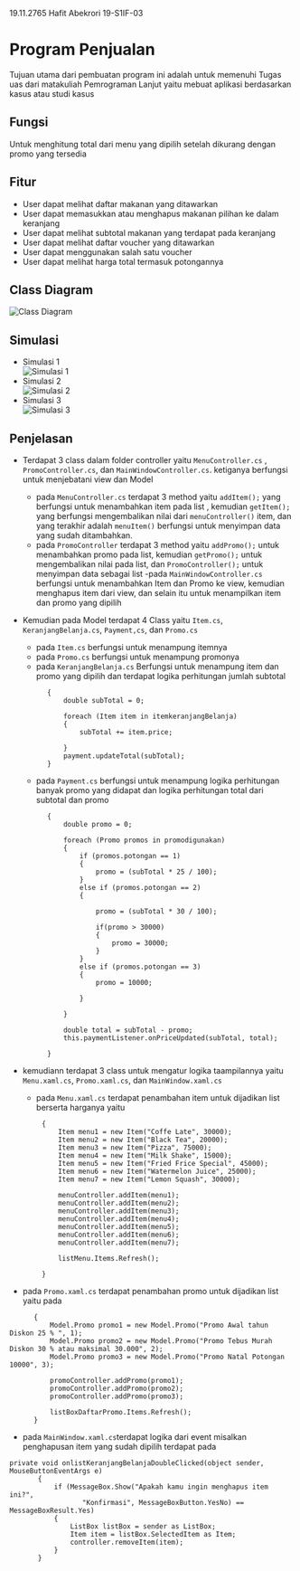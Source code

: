 19.11.2765
Hafit Abekrori
19-S1IF-03



# Program Penjualan
Tujuan utama dari pembuatan program ini adalah untuk memenuhi Tugas uas dari matakuliah Pemrograman Lanjut yaitu mebuat aplikasi berdasarkan kasus atau studi kasus

## Fungsi
Untuk menghitung total dari menu yang dipilih setelah dikurang dengan promo yang tersedia

## Fitur
- User dapat melihat daftar makanan yang ditawarkan
- User dapat memasukkan atau menghapus makanan pilihan ke dalam keranjang
- User dapat melihat subtotal makanan yang terdapat pada keranjang
- User dapat melihat daftar voucher yang ditawarkan
- User dapat menggunakan salah satu voucher
- User dapat melihat harga total termasuk potongannya

## Class Diagram
![Class Diagram](https://github.com/hafit0/UASpemrog2765/blob/main/UASpemrog2765/diagram.png)

## Simulasi
- Simulasi 1  
![Simulasi 1](https://github.com/hafit0/UASpemrog2765/blob/main/1.PNG)  
- Simulasi 2  
![Simulasi 2](https://github.com/hafit0/UASpemrog2765/blob/main/2.PNG)  
- Simulasi 3  
![Simulasi 3](https://github.com/hafit0/UASpemrog2765/blob/main/3.PNG)  

## Penjelasan
- Terdapat 3 class dalam folder controller yaitu `MenuController.cs` , `PromoController.cs`, dan `MainWindowController.cs`. ketiganya berfungsi untuk menjebatani view dan Model
  - pada `MenuController.cs` terdapat 3 method yaitu `addItem();` yang berfungsi untuk menambahkan item pada list , kemudian `getItem();` yang berfungsi mengembalikan nilai dari `menuController()` item, dan yang terakhir adalah `menuItem()` berfungsi untuk menyimpan data yang sudah ditambahkan.
  - pada `PromoController`  terdapat 3 method yaitu `addPromo();` untuk menambahkan promo pada list, kemudian `getPromo();` untuk mengembalikan nilai pada list, dan `PromoController();` untuk menyimpan data sebagai list 
  -pada `MainWindowController.cs` berfungsi untuk menambahkan Item dan Promo ke view, kemudian menghapus item dari view, dan selain itu untuk menampilkan item dan promo yang dipilih


- Kemudian pada Model terdapat 4 Class yaitu `Item.cs`, `KeranjangBelanja.cs`, `Payment,cs`, dan `Promo.cs`
  - pada `Item.cs` berfungsi untuk menampung itemnya
  - pada `Promo.cs` berfungsi untuk menampung promonya
  - pada `KeranjangBelanja.cs` Berfungsi untuk menampung item dan promo yang dipilih dan terdapat logika perhitungan jumlah subtotal
  ``` private void calculateSubTotal()
        {
            double subTotal = 0;
            
            foreach (Item item in itemkeranjangBelanja)
            {
                subTotal += item.price;
                
            }
            payment.updateTotal(subTotal);
        } 
   ```
  - pada `Payment.cs` berfungsi untuk menampung logika perhitungan banyak promo yang didapat dan logika perhitungan total dari subtotal dan promo 
  ``` public void updateTotal(double subTotal)
        {
            double promo = 0;

            foreach (Promo promos in promodigunakan)
            {
                if (promos.potongan == 1)
                {
                    promo = (subTotal * 25 / 100);
                }
                else if (promos.potongan == 2)
                {
                   
                    promo = (subTotal * 30 / 100);

                    if(promo > 30000)
                    {
                        promo = 30000;
                    }
                }
                else if (promos.potongan == 3)
                {
                    promo = 10000;
                    
                }
                
            }

            double total = subTotal - promo;
            this.paymentListener.onPriceUpdated(subTotal, total);
            
        } 
  ```

- kemudiann terdapat 3 class untuk mengatur logika taampilannya yaitu `Menu.xaml.cs`, `Promo.xaml.cs`, dan `MainWindow.xaml.cs` 

  - pada `Menu.xaml.cs` terdapat penambahan item untuk dijadikan list berserta harganya yaitu 
``` private void generateContentMenu()
        {
            Item menu1 = new Item("Coffe Late", 30000);
            Item menu2 = new Item("Black Tea", 20000);
            Item menu3 = new Item("Pizza", 75000);
            Item menu4 = new Item("Milk Shake", 15000);
            Item menu5 = new Item("Fried Frice Special", 45000);
            Item menu6 = new Item("Watermelon Juice", 25000);
            Item menu7 = new Item("Lemon Squash", 30000);

            menuController.addItem(menu1);
            menuController.addItem(menu2);
            menuController.addItem(menu3);
            menuController.addItem(menu4);
            menuController.addItem(menu5);
            menuController.addItem(menu6);
            menuController.addItem(menu7);

            listMenu.Items.Refresh();

        }
```
  - pada `Promo.xaml.cs` terdapat penambahan promo untuk dijadikan list yaitu pada
  
  ```  private void generateContentPromo()
        {
            Model.Promo promo1 = new Model.Promo("Promo Awal tahun Diskon 25 % ", 1);
            Model.Promo promo2 = new Model.Promo("Promo Tebus Murah Diskon 30 % atau maksimal 30.000", 2);
            Model.Promo promo3 = new Model.Promo("Promo Natal Potongan 10000", 3);

            promoController.addPromo(promo1);
            promoController.addPromo(promo2);
            promoController.addPromo(promo3);

            listBoxDaftarPromo.Items.Refresh();
        } 
  ```
 - pada `MainWindow.xaml.cs`terdapat logika dari event misalkan penghapusan item yang sudah dipilih terdapat pada
 ```
 private void onlistKeranjangBelanjaDoubleClicked(object sender, MouseButtonEventArgs e)
        {
            if (MessageBox.Show("Apakah kamu ingin menghapus item ini?",
                   "Konfirmasi", MessageBoxButton.YesNo) == MessageBoxResult.Yes)
            {
                ListBox listBox = sender as ListBox;
                Item item = listBox.SelectedItem as Item;
                controller.removeItem(item);
            }
        }
 ```
